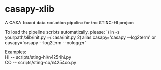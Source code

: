 casapy-xlib
===========

A CASA-based data reduction pipeline for the STING-HI project

To load the pipeline scripts automatically, please:
    1) ln -s yourpath/xlib/init.py ~/.casa/init.py
    2) alias    casapy='casapy --log2term' or 
                casapy='casapy --log2term --nologger'

Examples:<br>
  HI -- scripts/sting-hi/n4254hi.py<br>
  CO -- scripts/sting-co/n4254co.py<br>
